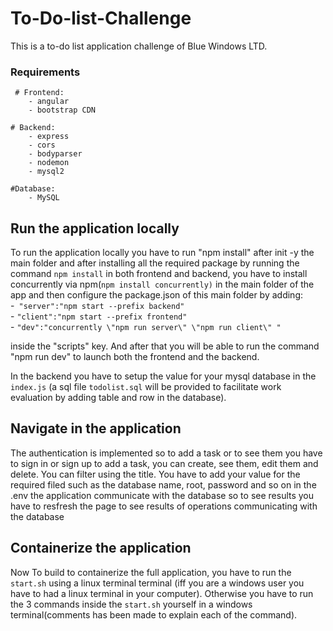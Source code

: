 # To-Do-list-Challenge

This is a to-do list application challenge of Blue Windows LTD. <br/>
### Requirements
     # Frontend:
        - angular
        - bootstrap CDN

    # Backend:
        - express
        - cors
        - bodyparser
        - nodemon
        - mysql2

    #Database:
        - MySQL

## Run  the application locally

To run the application locally you have to run "npm install" after init -y the main folder and  after installing all the required package by running the command `npm install` in both frontend and backend, you have to install concurrently via npm(`npm install concurrently)` in the main folder of the app and then configure the package.json of this main folder by adding:<br/>
    -` "server":"npm start --prefix backend"`<br/>
    - `"client":"npm start --prefix frontend"`<br/>
    - `"dev":"concurrently \"npm run server\" \"npm run client\" "`<br/>


inside the "scripts" key. And after that you will be able to run the command "npm run dev" to launch both the frontend and the backend.

In the backend you have to setup the value for your mysql database in the `index.js` (a sql file `todolist.sql` will be provided to facilitate work evaluation by adding table and row in the database).


## Navigate in the application
The authentication is implemented so to add a task or to see them you have to sign in or sign up to add a task, you can create, see them, edit them and delete. You can filter using the title. You have to add your value for the required filed such as the database name, root, password and so on in the .env
the application communicate with the database so to see results you have to resfresh the page to see results of operations communicating with the database

## Containerize the application

Now To build to containerize the full application, you have to run the `start.sh` using a linux terminal terminal (iff you are a windows user you have to had a linux terminal in your computer). Otherwise you have to run the 3 commands inside the `start.sh` yourself in a windows terminal(comments has been made to explain each of the command).





       